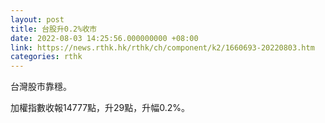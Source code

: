 ```yaml
---
layout: post
title: 台股升0.2%收市
date: 2022-08-03 14:25:56.000000000 +08:00
link: https://news.rthk.hk/rthk/ch/component/k2/1660693-20220803.htm
categories: rthk
---
```


台灣股市靠穩。

加權指數收報14777點，升29點，升幅0.2%。

